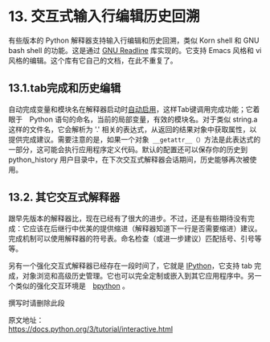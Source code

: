 # 13. 交互式输入行编辑历史回溯

有些版本的 Python 解释器支持输入行编辑和历史回溯，类似 Korn shell 和 GNU bash shell 的功能。这是通过 [GNU Readline](http://tiswww.case.edu/php/chet/readline/rltop.html) 库实现的。它支持 Emacs 风格和 vi 风格的编辑。这个库有它自己的文档，在此不重复了。

## 13.1.tab完成和历史编辑

自动完成变量和模块名在解释器启动时[自动启用](https://docs.python.org/3/library/site.html#rlcompleter-config)，这样Tab键调用完成功能；它着眼于　Python 语句的命名，当前的局部变量，有效的模块名。对于类似 string.a 这样的文件名，它会解析为 '.' 相关的表达式，从返回的结果对象中获取属性，以提供完成建议。需要注意的是，如果一个对象` __getattr__（）`方法是此表达式的一部分，这可能会执行应用程序定义代码。默认的配置还可以保存你的历史到 python_history 用户目录中，在下次交互式解释器会话期间，历史能够再次被使用。

## 13.2. 其它交互式解释器

跟早先版本的解释器比，现在已经有了很大的进步。不过，还是有些期待没有完成：它应该在后继行中优美的提供缩进（解释器知道下一行是否需要缩进）建议。完成机制可以使用解释器的符号表。命名检查（或进一步建议）匹配括号、引号等等。

另有一个强化交互式解释器已经存在一段时间了，它就是 [IPython](http://ipython.scipy.org/)，它支持 tab 完成，对象浏览和高级历史管理。它也可以完全定制或嵌入到其它应用程序中。另一个类似的强化交互环境是　[bpython](http://www.bpython-interpreter.org/) 。


>
撰写时请删除此段

原文地址：  
https://docs.python.org/3/tutorial/interactive.html

